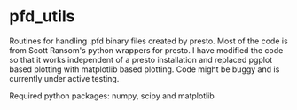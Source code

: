 # pfd_utils
Routines for handling .pfd binary files created by presto. Most of the code is from Scott Ransom's python wrappers for presto. 
I have modified the code so that it works independent of a presto installation and replaced pgplot based plotting with matplotlib based plotting.
Code might be buggy and is currently under active testing.

Required python packages:
numpy, scipy and matplotlib
